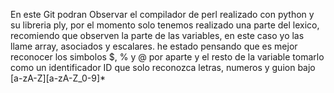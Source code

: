 En este Git podran Observar el compilador de perl realizado con python y su libreria ply, por el momento solo tenemos realizado una parte del lexico, recomiendo que observen la parte de las variables, en este caso yo las llame array, asociados y escalares. he estado pensando que es mejor reconocer los simbolos $, % y @ por aparte y el resto de la variable tomarlo como un identificador ID que solo reconozca letras, numeros y guion bajo [a-zA-Z][a-zA-Z_0-9]*